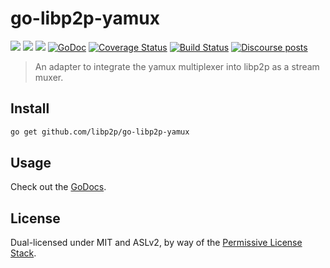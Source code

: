 # go-libp2p-yamux

[![](https://img.shields.io/badge/made%20by-Protocol%20Labs-blue.svg?style=flat-square)](https://protocol.ai)
[![](https://img.shields.io/badge/project-libp2p-yellow.svg?style=flat-square)](https://libp2p.io/)
[![](https://img.shields.io/badge/freenode-%23libp2p-yellow.svg?style=flat-square)](http://webchat.freenode.net/?channels=%23libp2p)
[![GoDoc](https://godoc.org/github.com/libp2p/go-libp2p-yamux?status.svg)](https://godoc.org/github.com/libp2p/go-libp2p-yamux)
[![Coverage Status](https://coveralls.io/repos/github/libp2p/go-libp2p-yamux/badge.svg?branch=master)](https://coveralls.io/github/libp2p/go-libp2p-yamux?branch=master)
[![Build Status](https://travis-ci.com/libp2p/go-libp2p-yamux.svg?branch=master)](https://travis-ci.com/libp2p/go-libp2p-yamux)
[![Discourse posts](https://img.shields.io/discourse/https/discuss.libp2p.io/posts.svg)](https://discuss.libp2p.io)

> An adapter to integrate the yamux multiplexer into libp2p as a stream muxer.

## Install

```sh
go get github.com/libp2p/go-libp2p-yamux
```

## Usage

Check out the [GoDocs](https://godoc.org/github.com/libp2p/go-libp2p-yamux).

## License

Dual-licensed under MIT and ASLv2, by way of the [Permissive License Stack](https://protocol.ai/blog/announcing-the-permissive-license-stack/).
